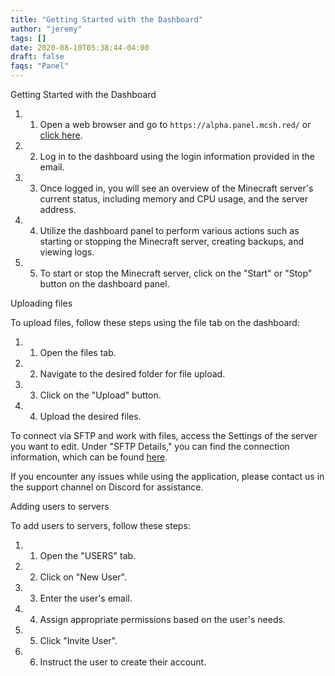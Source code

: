 ```yaml
---
title: "Getting Started with the Dashboard"
author: "jeremy"
tags: []
date: 2020-08-10T05:38:44-04:00
draft: false
faqs: "Panel"
---
```


Getting Started with the Dashboard

1. 1) Open a web browser and go to `https://alpha.panel.mcsh.red/` or [click here](https://alpha.panel.mcsh.red/).
2. 2) Log in to the dashboard using the login information provided in the email.
3. 3) Once logged in, you will see an overview of the Minecraft server's current status, including memory and CPU usage, and the server address.
4. 4) Utilize the dashboard panel to perform various actions such as starting or stopping the Minecraft server, creating backups, and viewing logs.
5. 5) To start or stop the Minecraft server, click on the "Start" or "Stop" button on the dashboard panel.

Uploading files

To upload files, follow these steps using the file tab on the dashboard:

1. 1) Open the files tab.
2. 2) Navigate to the desired folder for file upload.
3. 3) Click on the "Upload" button.
4. 4) Upload the desired files.

To connect via SFTP and work with files, access the Settings of the server you want to edit. Under "SFTP Details," you can find the connection information, which can be found [here](https://mcserverhosting.net/faqs/how-to-access-files-using-winscp/).

If you encounter any issues while using the application, please contact us in the support channel on Discord for assistance.

Adding users to servers

To add users to servers, follow these steps:
1. 1) Open the "USERS" tab.
2. 2) Click on "New User".
3. 3) Enter the user's email.
4. 4) Assign appropriate permissions based on the user's needs.
5. 5) Click "Invite User".
6. 6) Instruct the user to create their account.
